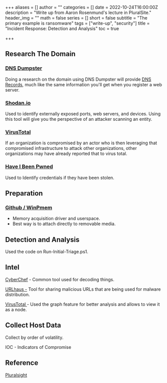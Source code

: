 +++
aliases = []
author = ""
categories = []
date = 2022-10-24T16:00:00Z
description = "Write up from Aaron Rosenmund's lecture in PluralSite."
header_img = ""
math = false
series = []
short = false
subtitle = "The primary example is ransomware"
tags = ["write-up", "security"]
title = "Incident Response: Detection and Analysis"
toc = true

+++
## Research The Domain

### [DNS Dumpster](https://dnsdumpster.com/ "DNS Dumpster")

Doing a research on the domain using DNS Dumpster will provide [DNS Records](/posts/dns-record-types-primer "DNS Record Types Primer"), much like the same information you'll get when you register a web server.

### [Shodan.io](https://www.shodan.io/ "Shodan.io")

Used to identify externally exposed ports, web servers, and devices. Using this tool will give you the perspective of an attacker scanning an entity.

### [VirusTotal](https://www.virustotal.com/gui/home/upload "VirusTotal")

If an organization is compromised by an actor who is then leveraging that compromised infrastructure to attack other organizations, other organizations may have already reported that to virus total.

### [Have I Been Pwned](https://haveibeenpwned.com/ "Have I Been Pwned")

Used to Identify credentials if they have been stolen.

## Preparation

### [Github / WinPmem](https://github.com/Velocidex/WinPmem "WinPmem")

* Memory acquisition driver and userspace.
* Best way is to attach directly to removable media.

## Detection and Analysis

Used the code on Run-Initial-Triage.ps1.

## Intel

[CyberChef](https://gchq.github.io/CyberChef/ "CyberChef") - Common tool used for decoding things.

[URLhaus -](https://urlhaus.abuse.ch/ "URLhaus") Tool for sharing malicious URLs that are being used for malware distribution.

[VirusTotal ](https://www.virustotal.com/gui/home/upload "VirusTotal")- Used the graph feature for better analysis and allows to view it as a node.

## Collect Host Data

Collect by order of volatility.

IOC - Indicators of Compromise

## Reference

[Pluralsight](https://app.pluralsight.com/course-player?courseId=54e73c9c-ca9e-43db-ad50-1cd272a13f78 "PluralSight")